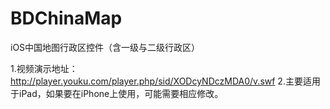 # BDChinaMap
iOS中国地图行政区控件（含一级与二级行政区）

1.视频演示地址：http://player.youku.com/player.php/sid/XODcyNDczMDA0/v.swf
2.主要适用于iPad，如果要在iPhone上使用，可能需要相应修改。
